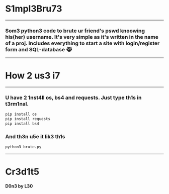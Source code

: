 # S1mpl3Bru73
------------
### Som3 python3 code to brute ur friend's pswd knoowing his(her) username. It's very simple as it's written in the name of a proj. Includes everything to start a site with login/register form and SQL-database :joy_cat:
----------------------------------------------
# How 2 us3 i7
------------
### U have 2 1nst4ll  os, bs4 and requests. Just type th1s in t3rm1nal.
```bash
pip install os
pip install requests
pip install bs4
```
### And th3n u5e it lik3 th1s
```bash
python3 brute.py
```
----------------------------------------------
# Cr3d1t5
#### D0n3 by L30
